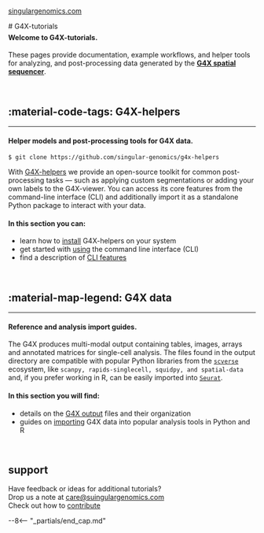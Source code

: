 
<br>
# G4X-tutorials
<span style="margin-top:-3rem; display:block;"><a href="https://www.singulargenomics.com/">singulargenomics.com</a></span>
<br>


#### Welcome to G4X-tutorials.  

These pages provide documentation, example workflows, and helper tools for analyzing, and post-processing data generated by the [**G4X spatial sequencer**](https://www.singulargenomics.com/g4x).

<br>

## :material-code-tags: G4X-helpers
---
#### Helper models and post-processing tools for G4X data.  

```
$ git clone https://github.com/singular-genomics/g4x-helpers
```

With [G4X-helpers](https://github.com/Singular-Genomics/G4X-helpers) we provide an open-source toolkit for common post-processing tasks — such as applying custom segmentations or adding your own labels to the G4X-viewer. You can access its core features from the command-line interface (CLI) and additionally import it as a standalone Python package to interact with your data.

#### In this section you can:

+ learn how to [install](./g4x_helpers/installation/index.md) G4X-helpers on your system
+ get started with [using](./g4x_helpers/usage.md) the command line interface (CLI)
+ find a description of [CLI features](./g4x_helpers/features/index.md) 

<br>

## :material-map-legend: G4X data
---
#### Reference and analysis import guides.  

The G4X produces multi-modal output containing tables, images, arrays and annotated matrices for single-cell analysis.
The files found in the output directory are compatible with popular Python libraries from the [`scverse`](https://github.com/scverse) ecosystem, like `scanpy, rapids-singlecell, squidpy, and spatial-data` and, if you prefer working in R, can be easily imported into [`Seurat`](https://satijalab.org/seurat/).

#### In this section you will find:

+ details on the [G4X output](./g4x_data/g4x_output.md) files and their organization
+ guides on [importing](./g4x_data/data_import.md) G4X data into popular analysis tools in Python and R 

<br>

## support

Have feedback or ideas for additional tutorials?  
Drop us a note at [care@suingulargenomics.com](mailto:care@singulargenomics.com)  
Check out how to [contribute](./contributing/index.md) 

--8<-- "_partials/end_cap.md"
